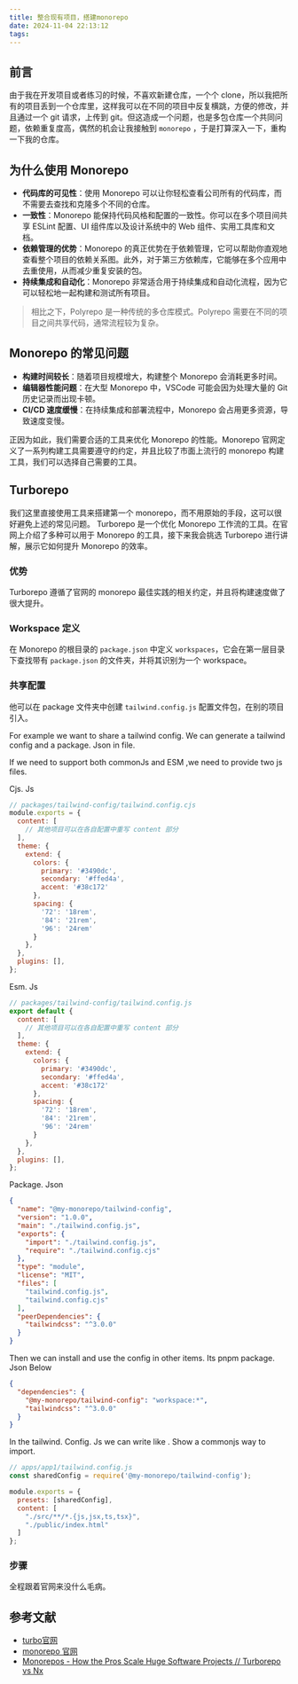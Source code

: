 ```yaml
---
title: 整合现有项目，搭建monorepo
date: 2024-11-04 22:13:12
tags:
---
```


## 前言

由于我在开发项目或者练习的时候，不喜欢新建仓库，一个个 clone，所以我把所有的项目丢到一个仓库里，这样我可以在不同的项目中反复横跳，方便的修改，并且通过一个 git 请求，上传到 git。但这造成一个问题，也是多包仓库一个共同问题，依赖重复度高，偶然的机会让我接触到 `monorepo` ，于是打算深入一下，重构一下我的仓库。

## 为什么使用 Monorepo

- **代码库的可见性**：使用 Monorepo 可以让你轻松查看公司所有的代码库，而不需要去查找和克隆多个不同的仓库。
- **一致性**：Monorepo 能保持代码风格和配置的一致性。你可以在多个项目间共享 ESLint 配置、UI 组件库以及设计系统中的 Web 组件、实用工具库和文档。
- **依赖管理的优势**：Monorepo 的真正优势在于依赖管理，它可以帮助你直观地查看整个项目的依赖关系图。此外，对于第三方依赖库，它能够在多个应用中去重使用，从而减少重复安装的包。
- **持续集成和自动化**：Monorepo 非常适合用于持续集成和自动化流程，因为它可以轻松地一起构建和测试所有项目。

> 相比之下，Polyrepo 是一种传统的多仓库模式。Polyrepo 需要在不同的项目之间共享代码，通常流程较为复杂。


## Monorepo 的常见问题

- **构建时间较长**：随着项目规模增大，构建整个 Monorepo 会消耗更多时间。
- **编辑器性能问题**：在大型 Monorepo 中，VSCode 可能会因为处理大量的 Git 历史记录而出现卡顿。
- **CI/CD 速度缓慢**：在持续集成和部署流程中，Monorepo 会占用更多资源，导致速度变慢。

正因为如此，我们需要合适的工具来优化 Monorepo 的性能。Monorepo 官网定义了一系列构建工具需要遵守的约定，并且比较了市面上流行的 monorepo 构建工具，我们可以选择自己需要的工具。

## Turborepo

我们这里直接使用工具来搭建第一个 monorepo，而不用原始的手段，这可以很好避免上述的常见问题。
Turborepo 是一个优化 Monorepo 工作流的工具。在官网上介绍了多种可以用于 Monorepo 的工具，接下来我会挑选 Turborepo 进行讲解，展示它如何提升 Monorepo 的效率。

### 优势

Turborepo 遵循了官网的 monorepo 最佳实践的相关约定，并且将构建速度做了很大提升。

### Workspace 定义

在 Monorepo 的根目录的 `package.json` 中定义 `workspaces`，它会在第一层目录下查找带有 `package.json` 的文件夹，并将其识别为一个 workspace。


### 共享配置

他可以在 package 文件夹中创建 `tailwind.config.js` 配置文件包，在别的项目引入。

For example we want to share a tailwind config. We can generate a tailwind config and a package. Json in file.

If we need to support both commonJs and ESM ,we need to provide two js files.

Cjs. Js

```js
// packages/tailwind-config/tailwind.config.cjs
module.exports = {
  content: [
    // 其他项目可以在各自配置中重写 content 部分
  ],
  theme: {
    extend: {
      colors: {
        primary: '#3490dc',
        secondary: '#ffed4a',
        accent: '#38c172'
      },
      spacing: {
        '72': '18rem',
        '84': '21rem',
        '96': '24rem'
      }
    },
  },
  plugins: [],
};

```

Esm. Js

```js
// packages/tailwind-config/tailwind.config.js
export default {
  content: [
    // 其他项目可以在各自配置中重写 content 部分
  ],
  theme: {
    extend: {
      colors: {
        primary: '#3490dc',
        secondary: '#ffed4a',
        accent: '#38c172'
      },
      spacing: {
        '72': '18rem',
        '84': '21rem',
        '96': '24rem'
      }
    },
  },
  plugins: [],
};

```

Package. Json

```json
{
  "name": "@my-monorepo/tailwind-config",
  "version": "1.0.0",
  "main": "./tailwind.config.js",
  "exports": {
    "import": "./tailwind.config.js",
    "require": "./tailwind.config.cjs"
  },
  "type": "module",
  "license": "MIT",
  "files": [
    "tailwind.config.js",
    "tailwind.config.cjs"
  ],
  "peerDependencies": {
    "tailwindcss": "^3.0.0"
  }
}

```

Then we can install and use the config in other items. Its pnpm package. Json
Below 

```json
{
  "dependencies": {
    "@my-monorepo/tailwind-config": "workspace:*",
    "tailwindcss": "^3.0.0"
  }
}
```

In the tailwind. Config. Js we can write like . Show a commonjs way to import.


```js
// apps/app1/tailwind.config.js
const sharedConfig = require('@my-monorepo/tailwind-config');

module.exports = {
  presets: [sharedConfig],
  content: [
    "./src/**/*.{js,jsx,ts,tsx}",
    "./public/index.html"
  ]
};
```


### 步骤

全程跟着官网来没什么毛病。


## 参考文献

-  [turbo官网](https://turbo.build/repo/docs/getting-started)
- [monorepo 官网](https://monorepo.tools/#local-computation-caching)
- [Monorepos - How the Pros Scale Huge Software Projects // Turborepo vs Nx](https://www.youtube.com/watch?v=9iU_IE6vnJ8)
